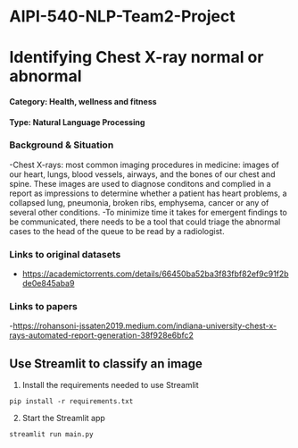 # AIPI-540-NLP-Team2-Project

# Identifying Chest X-ray normal or abnormal

#### Category: Health, wellness and fitness
#### Type: Natural Language Processing

### Background & Situation 
-Chest X-rays: most common imaging procedures in medicine: images of our heart, lungs, blood vessels, airways, and the bones of our chest and spine. These images are used to diagnose conditons and complied in a report as impressions to determine whether a patient has heart problems, a collapsed lung, pneumonia, broken ribs, emphysema, cancer or any of several other conditions. 
-To minimize time it takes for emergent findings to be communicated, there needs to be a tool that could triage the abnormal cases to the head of the queue to be read  by a radiologist. 

### Links to original datasets
- https://academictorrents.com/details/66450ba52ba3f83fbf82ef9c91f2bde0e845aba9

### Links to papers
-https://rohansoni-jssaten2019.medium.com/indiana-university-chest-x-rays-automated-report-generation-38f928e6bfc2

## Use Streamlit to classify an image
1. Install the requirements needed to use Streamlit
```
pip install -r requirements.txt
```
2. Start the Streamlit app
```
streamlit run main.py
```


